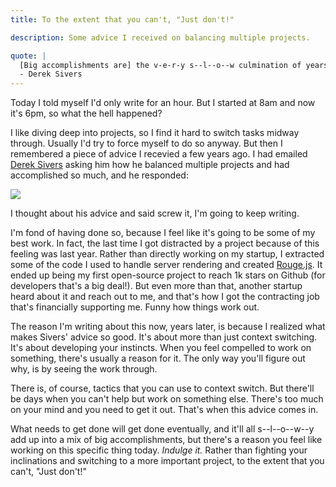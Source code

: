 ```yaml
---
title: To the extent that you can't, "Just don't!" 

description: Some advice I received on balancing multiple projects.

quote: |
  [Big accomplishments are] the v-e-r-y s--l--o--w culmination of years of spending a little time each week doing something. 
  - Derek Sivers
---
```


Today I told myself I'd only write for an hour. But I started at 8am and now it's 6pm, so what the hell happened?

I like diving deep into projects, so I find it hard to switch tasks midway through. Usually I'd try to force myself to do so anyway. But then I remembered a piece of advice I recevied a few years ago. I had emailed [Derek Sivers](https://sivers.org) asking him how he balanced multiple projects and had accomplished so much, and he responded:

<image src="https://user-images.githubusercontent.com/11031952/56325872-84c45400-6139-11e9-9b44-95cb2ae3e53e.jpeg" />

I thought about his advice and said screw it, I'm going to keep writing.

I'm fond of having done so, because I feel like it's going to be some of my best work. In fact, the last time I got distracted by a project because of this feeling was last year. Rather than directly working on my startup, I extracted some of the code I used to handle server rendering and created [Rouge.js](https://github.com/alidcastano/rogue.js). It ended up being my first open-source project to reach 1k stars on Github (for developers that's a big deal!). But even more than that, another startup heard about it and reach out to me, and that's how I got the contracting job that's financially supporting me. Funny how things work out.

The reason I'm writing about this now, years later, is because I realized what makes Sivers' advice so good. It's about more than just context switching. It's about developing your instincts. When you feel compelled to work on something, there's usually a reason for it. The only way you'll figure out why, is by seeing the work through.

There is, of course, tactics that you can use to context switch. But there'll be days when you can't help but work on something else. There's too much on your mind and you need to get it out. That's when this advice comes in.

What needs to get done will get done eventually, and it'll all s--l--o--w--y add up into a mix of big accomplishments, but there's a reason you feel like working on this specific thing today. *Indulge it.* Rather than fighting your inclinations and switching to a more important project, to the extent that you can't, "Just don't!" 

